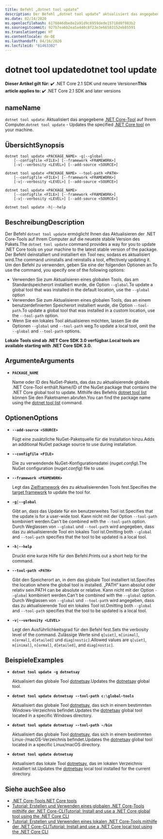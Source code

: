 ```yaml
---
title: Befehl „dotnet tool update“
description: Der Befehl „dotnet tool update“ aktualisiert das angegebene .NET Core-Tool auf Ihrem Computer.
ms.date: 02/14/2020
ms.openlocfilehash: 6176846dbe8e2a91d9c6959dede15718d8f983b2
ms.sourcegitcommit: 927b7ea6b2ea5a440c8f23e3e66503152eb85591
ms.translationtype: HT
ms.contentlocale: de-DE
ms.lasthandoff: 04/16/2020
ms.locfileid: "81463302"
---
```

# <a name="dotnet-tool-update"></a><span data-ttu-id="f3dfe-103">dotnet tool update</span><span class="sxs-lookup"><span data-stu-id="f3dfe-103">dotnet tool update</span></span>

<span data-ttu-id="f3dfe-104">**Dieser Artikel gilt für:** ✔️ .NET Core 2.1 SDK und neuere Versionen</span><span class="sxs-lookup"><span data-stu-id="f3dfe-104">**This article applies to:** ✔️ .NET Core 2.1 SDK and later versions</span></span>

## <a name="name"></a><span data-ttu-id="f3dfe-105">name</span><span class="sxs-lookup"><span data-stu-id="f3dfe-105">Name</span></span>

<span data-ttu-id="f3dfe-106">`dotnet tool update`: Aktualisiert das angegebene [.NET Core-Tool](global-tools.md) auf Ihrem Computer.</span><span class="sxs-lookup"><span data-stu-id="f3dfe-106">`dotnet tool update` - Updates the specified [.NET Core tool](global-tools.md) on your machine.</span></span>

## <a name="synopsis"></a><span data-ttu-id="f3dfe-107">Übersicht</span><span class="sxs-lookup"><span data-stu-id="f3dfe-107">Synopsis</span></span>

```dotnetcli
dotnet tool update <PACKAGE_NAME> -g|--global
    [--configfile <FILE>] [--framework <FRAMEWORK>]
    [-v|--verbosity <LEVEL>] [--add-source <SOURCE>]

dotnet tool update <PACKAGE_NAME> --tool-path <PATH>
    [--configfile <FILE>] [--framework <FRAMEWORK>]
    [-v|--verbosity <LEVEL>] [--add-source <SOURCE>]

dotnet tool update <PACKAGE_NAME>
    [--configfile <FILE>] [--framework <FRAMEWORK>]
    [-v|--verbosity <LEVEL>] [--add-source <SOURCE>]

dotnet tool update -h|--help
```

## <a name="description"></a><span data-ttu-id="f3dfe-108">Beschreibung</span><span class="sxs-lookup"><span data-stu-id="f3dfe-108">Description</span></span>

<span data-ttu-id="f3dfe-109">Der Befehl `dotnet tool update` ermöglicht Ihnen das Aktualisieren der .NET Core-Tools auf Ihrem Computer auf die neueste stabile Version des Pakets.</span><span class="sxs-lookup"><span data-stu-id="f3dfe-109">The `dotnet tool update` command provides a way for you to update .NET Core tools on your machine to the latest stable version of the package.</span></span> <span data-ttu-id="f3dfe-110">Der Befehl deinstalliert und installiert ein Tool neu, sodass es aktualisiert wird.</span><span class="sxs-lookup"><span data-stu-id="f3dfe-110">The command uninstalls and reinstalls a tool, effectively updating it.</span></span> <span data-ttu-id="f3dfe-111">Um den Befehl zu verwenden, geben Sie eine der folgenden Optionen an:</span><span class="sxs-lookup"><span data-stu-id="f3dfe-111">To use the command, you specify one of the following options:</span></span>

* <span data-ttu-id="f3dfe-112">Verwenden Sie zum Aktualisieren eines globalen Tools, das am Standardspeicherort installiert wurde, die Option `--global`.</span><span class="sxs-lookup"><span data-stu-id="f3dfe-112">To update a global tool that was installed in the default location, use the `--global` option</span></span>
* <span data-ttu-id="f3dfe-113">Verwenden Sie zum Aktualisieren eines globalen Tools, das an einem benutzerdefinierten Speicherort installiert wurde, die Option `--tool-path`.</span><span class="sxs-lookup"><span data-stu-id="f3dfe-113">To update a global tool that was installed in a custom location, use the `--tool-path` option.</span></span>
* <span data-ttu-id="f3dfe-114">Wenn Sie ein lokales Tool aktualisieren möchten, lassen Sie die Optionen `--global` und `--tool-path` weg.</span><span class="sxs-lookup"><span data-stu-id="f3dfe-114">To update a local tool, omit the `--global` and `--tool-path` options.</span></span>

<span data-ttu-id="f3dfe-115">**Lokale Tools sind ab .NET Core SDK 3.0 verfügbar.**</span><span class="sxs-lookup"><span data-stu-id="f3dfe-115">**Local tools are available starting with .NET Core SDK 3.0.**</span></span>

## <a name="arguments"></a><span data-ttu-id="f3dfe-116">Argumente</span><span class="sxs-lookup"><span data-stu-id="f3dfe-116">Arguments</span></span>

- **`PACKAGE_NAME`**

  <span data-ttu-id="f3dfe-117">Name oder ID des NuGet-Pakets, das das zu aktualisierende globale .NET Core-Tool enthält.</span><span class="sxs-lookup"><span data-stu-id="f3dfe-117">Name/ID of the NuGet package that contains the .NET Core global tool to update.</span></span> <span data-ttu-id="f3dfe-118">Mithilfe des Befehls [dotnet tool list](dotnet-tool-list.md) können Sie den Paketnamen abrufen.</span><span class="sxs-lookup"><span data-stu-id="f3dfe-118">You can find the package name using the [dotnet tool list](dotnet-tool-list.md) command.</span></span>

## <a name="options"></a><span data-ttu-id="f3dfe-119">Optionen</span><span class="sxs-lookup"><span data-stu-id="f3dfe-119">Options</span></span>

- **`--add-source <SOURCE>`**

  <span data-ttu-id="f3dfe-120">Fügt eine zusätzliche NuGet-Paketquelle für die Installation hinzu.</span><span class="sxs-lookup"><span data-stu-id="f3dfe-120">Adds an additional NuGet package source to use during installation.</span></span>

- **`--configfile <FILE>`**

  <span data-ttu-id="f3dfe-121">Die zu verwendende NuGet-Konfigurationsdatei (*nuget.config*).</span><span class="sxs-lookup"><span data-stu-id="f3dfe-121">The NuGet configuration (*nuget.config*) file to use.</span></span>

- **`--framework <FRAMEWORK>`**

  <span data-ttu-id="f3dfe-122">Legt das [Zielframework](../../standard/frameworks.md) des zu aktualisierenden Tools fest.</span><span class="sxs-lookup"><span data-stu-id="f3dfe-122">Specifies the [target framework](../../standard/frameworks.md) to update the tool for.</span></span>

- **`-g|--global`**

  <span data-ttu-id="f3dfe-123">Gibt an, dass das Update für ein benutzerweites Tool ist.</span><span class="sxs-lookup"><span data-stu-id="f3dfe-123">Specifies that the update is for a user-wide tool.</span></span> <span data-ttu-id="f3dfe-124">Kann nicht mit der Option `--tool-path` kombiniert werden.</span><span class="sxs-lookup"><span data-stu-id="f3dfe-124">Can't be combined with the `--tool-path` option.</span></span> <span data-ttu-id="f3dfe-125">Durch Weglassen von `--global` und `--tool-path` wird angegeben, dass das zu aktualisierende Tool ein lokales Tool ist.</span><span class="sxs-lookup"><span data-stu-id="f3dfe-125">Omitting both `--global` and `--tool-path` specifies that the tool to be updated is a local tool.</span></span>

- **`-h|--help`**

  <span data-ttu-id="f3dfe-126">Druckt eine kurze Hilfe für den Befehl.</span><span class="sxs-lookup"><span data-stu-id="f3dfe-126">Prints out a short help for the command.</span></span>

- **`--tool-path <PATH>`**

  <span data-ttu-id="f3dfe-127">Gibt den Speicherort an, in dem das globale Tool installiert ist.</span><span class="sxs-lookup"><span data-stu-id="f3dfe-127">Specifies the location where the global tool is installed.</span></span> <span data-ttu-id="f3dfe-128">„PATH“ kann absolut oder relativ sein.</span><span class="sxs-lookup"><span data-stu-id="f3dfe-128">PATH can be absolute or relative.</span></span> <span data-ttu-id="f3dfe-129">Kann nicht mit der Option `--global` kombiniert werden.</span><span class="sxs-lookup"><span data-stu-id="f3dfe-129">Can't be combined with the `--global` option.</span></span> <span data-ttu-id="f3dfe-130">Durch Weglassen von `--global` und `--tool-path` wird angegeben, dass das zu aktualisierende Tool ein lokales Tool ist.</span><span class="sxs-lookup"><span data-stu-id="f3dfe-130">Omitting both `--global` and `--tool-path` specifies that the tool to be updated is a local tool.</span></span>

- **`-v|--verbosity <LEVEL>`**

  <span data-ttu-id="f3dfe-131">Legt den Ausführlichkeitsgrad für den Befehl fest.</span><span class="sxs-lookup"><span data-stu-id="f3dfe-131">Sets the verbosity level of the command.</span></span> <span data-ttu-id="f3dfe-132">Zulässige Werte sind `q[uiet]`, `m[inimal]`, `n[ormal]`, `d[etailed]` und `diag[nostic]`.</span><span class="sxs-lookup"><span data-stu-id="f3dfe-132">Allowed values are `q[uiet]`, `m[inimal]`, `n[ormal]`, `d[etailed]`, and `diag[nostic]`.</span></span>

## <a name="examples"></a><span data-ttu-id="f3dfe-133">Beispiele</span><span class="sxs-lookup"><span data-stu-id="f3dfe-133">Examples</span></span>

- **`dotnet tool update -g dotnetsay`**

  <span data-ttu-id="f3dfe-134">Aktualisiert das globale Tool [dotnetsay](https://www.nuget.org/packages/dotnetsay/).</span><span class="sxs-lookup"><span data-stu-id="f3dfe-134">Updates the [dotnetsay](https://www.nuget.org/packages/dotnetsay/) global tool.</span></span>

- **`dotnet tool update dotnetsay --tool-path c:\global-tools`**

  <span data-ttu-id="f3dfe-135">Aktualisiert das globale Tool [dotnetsay](https://www.nuget.org/packages/dotnetsay/), das sich in einem bestimmten Windows-Verzeichnis befindet.</span><span class="sxs-lookup"><span data-stu-id="f3dfe-135">Updates the [dotnetsay](https://www.nuget.org/packages/dotnetsay/) global tool located in a specific Windows directory.</span></span>

- **`dotnet tool update dotnetsay --tool-path ~/bin`**

  <span data-ttu-id="f3dfe-136">Aktualisiert das globale Tool [dotnetsay](https://www.nuget.org/packages/dotnetsay/), das sich in einem bestimmten Linux-/macOS-Verzeichnis befindet.</span><span class="sxs-lookup"><span data-stu-id="f3dfe-136">Updates the [dotnetsay](https://www.nuget.org/packages/dotnetsay/) global tool located in a specific Linux/macOS directory.</span></span>

- **`dotnet tool update dotnetsay`**

  <span data-ttu-id="f3dfe-137">Aktualisiert das lokale Tool [dotnetsay](https://www.nuget.org/packages/dotnetsay/), das im lokalen Verzeichnis installiert ist.</span><span class="sxs-lookup"><span data-stu-id="f3dfe-137">Updates the [dotnetsay](https://www.nuget.org/packages/dotnetsay/) local tool installed for the current directory.</span></span>

## <a name="see-also"></a><span data-ttu-id="f3dfe-138">Siehe auch</span><span class="sxs-lookup"><span data-stu-id="f3dfe-138">See also</span></span>

- [<span data-ttu-id="f3dfe-139">.NET Core-Tools</span><span class="sxs-lookup"><span data-stu-id="f3dfe-139">.NET Core tools</span></span>](global-tools.md)
- [<span data-ttu-id="f3dfe-140">Tutorial: Erstellen und Verwenden eines globalen .NET Core-Tools mithilfe der .NET Core-CLI</span><span class="sxs-lookup"><span data-stu-id="f3dfe-140">Tutorial: Install and use a .NET Core global tool using the .NET Core CLI</span></span>](global-tools-how-to-use.md)
- [<span data-ttu-id="f3dfe-141">Tutorial: Erstellen und Verwenden eines lokalen .NET Core-Tools mithilfe der .NET Core-CLI</span><span class="sxs-lookup"><span data-stu-id="f3dfe-141">Tutorial: Install and use a .NET Core local tool using the .NET Core CLI</span></span>](local-tools-how-to-use.md)
